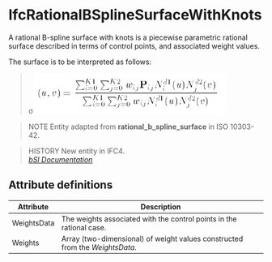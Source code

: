 IfcRationalBSplineSurfaceWithKnots
==================================
A rational B-spline surface with knots is a piecewise parametric rational
surface described in terms of control points, and associated weight values.  
  
The surface is to be interpreted as follows:  
  
> σ![formula](../figures/ifcbsplinesurface-math2.gif)  
  
> NOTE  Entity adapted from **rational_b_spline_surface** in ISO 10303-42.  
  
> HISTORY  New entity in IFC4.  
[ _bSI
Documentation_](https://standards.buildingsmart.org/IFC/DEV/IFC4_2/FINAL/HTML/schema/ifcgeometryresource/lexical/ifcrationalbsplinesurfacewithknots.htm)


Attribute definitions
---------------------
| Attribute   | Description                                                                  |
|-------------|------------------------------------------------------------------------------|
| WeightsData | The weights associated with the control points in the rational case.         |
| Weights     | Array (two-dimensional) of weight values constructed from the _WeightsData_. |

